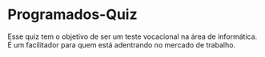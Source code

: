# Programados-Quiz
Esse quiz tem o objetivo de ser um teste vocacional na área de informática. É um facilitador para quem está adentrando no mercado de trabalho.
